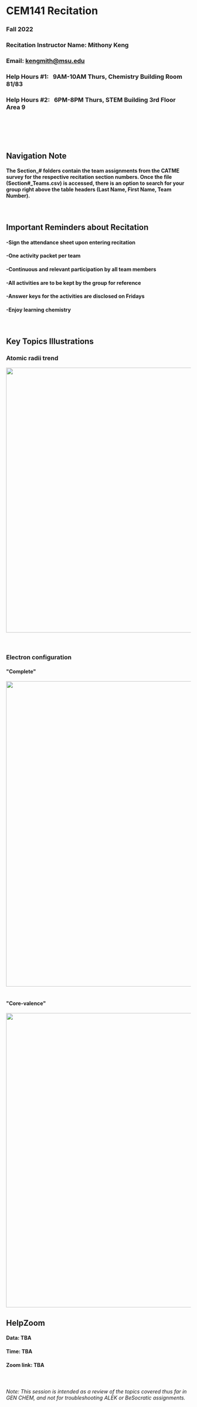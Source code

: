 # CEM141 Recitation
### Fall 2022
### Recitation Instructor Name: Mithony Keng
### Email: kengmith@msu.edu
### Help Hours #1: &nbsp;  9AM-10AM Thurs, Chemistry Building Room 81/83 
### Help Hours #2: &nbsp;  6PM-8PM Thurs, STEM Building 3rd Floor Area 9 
##
<br/>
<br/>
<br/>

## Navigation Note
#### The Section_# folders contain the team assignments from the CATME survey for the respective recitation section numbers. Once the file (Section#_Teams.csv) is accessed, there is an option to search for your group right above the table headers (Last Name, First Name, Team Number).

<br/>

## Important Reminders about Recitation
#### -Sign the attendance sheet upon entering recitation
#### -One activity packet per team
#### -Continuous and relevant participation by all team members 
#### -All activities are to be kept by the group for reference
#### -Answer keys for the activities are disclosed on Fridays
#### -Enjoy learning chemistry 

<br/>

## Key Topics Illustrations
### Atomic radii trend

<img src="https://user-images.githubusercontent.com/80379208/197643070-0d1755be-0e13-498f-82bd-78ebf7e0f120.png" width="1500" height="720">
<br/>
<br/>
<br/>

### Electron configuration 
#### "Complete"
<img src="https://user-images.githubusercontent.com/80379208/198181898-8fdfd25d-0b68-42a6-9747-49dceb6b1986.png" width="790" height="830">


<br/>
<br/>

#### "Core-valence"
<img src="https://user-images.githubusercontent.com/80379208/199358475-7b999b0d-f118-4abd-aad1-806da2cd7702.png" width="790" height="800">

<br/>




## HelpZoom
#### Data: TBA
#### Time: TBA
#### Zoom link:  TBA

<br/>

###### Note: This session is intended as a review of the topics covered thus far in GEN CHEM, and not for troubleshooting ALEK or BeSocratic assignments.
